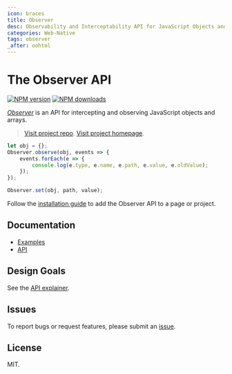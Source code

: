 ```yaml
---
icon: braces
title: Observer
desc: Observability and Interceptability API for JavaScript Objects and Arrays.
categories: Web-Native
tags: observer
_after: oohtml
---
```

# The Observer API

<!-- BADGES/ -->

<span class="badge-npmversion"><a href="https://npmjs.org/package/@webqit/observer" title="View this project on NPM"><img src="https://img.shields.io/npm/v/@webqit/observer.svg" alt="NPM version" /></a></span>
<span class="badge-npmdownloads"><a href="https://npmjs.org/package/@webqit/observer" title="View this project on NPM"><img src="https://img.shields.io/npm/dm/@webqit/observer.svg" alt="NPM downloads" /></a></span>

<!-- /BADGES -->

*[Observer](https://github.com/webqit/observer)* is an API for intercepting and observing JavaScript objects and arrays.

> [Visit project repo](https://github.com/webqit/observer).
> [Visit project homepage](https://webqit.io/tooling/observer).

```js
let obj = {};
Observer.observe(obj, events => {
    events.forEach(e => {
        console.log(e.type, e.name, e.path, e.value, e.oldValue);
    });
});

Observer.set(obj, path, value);
```

Follow the [installation guide](installation) to add the Observer API to a page or project.

## Documentation
+ [Examples](examples)
+ [API](api)

## Design Goals
See the [API explainer](explainer).

## Issues
To report bugs or request features, please submit an [issue](https://github.com/webqit/observer/issues).

## License
MIT.
